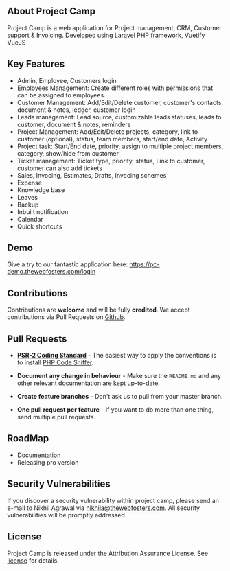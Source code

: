 ## About Project Camp

Project Camp is a web application for Project management, CRM, Customer support & Invoicing. Developed using Laravel PHP framework, Vuetify VueJS

## Key Features

- Admin, Employee, Customers login
- Employees Management: Create different roles with permissions that can be assigned to employees.
- Customer Management: Add/Edit/Delete customer, customer's contacts, document & notes, ledger, customer login
- Leads management: Lead source, customizable leads statuses, leads to customer, document & notes, reminders
- Project Management: Add/Edit/Delete projects, category, link to customer (optional), status, team members, start/end date, Activity
- Project task: Start/End date, priority, assign to multiple project members, category, show/hide from customer
- Ticket management: Ticket type, priority, status, Link to customer, customer can also add tickets
- Sales, Invocing, Estimates, Drafts, Invocing schemes
- Expense
- Knowledge base
- Leaves
- Backup
- Inbuilt notification
- Calendar
- Quick shortcuts

## Demo

Give a try to our fantastic application here: https://pc-demo.thewebfosters.com/login

## Contributions
Contributions are **welcome** and will be fully **credited**.
We accept contributions via Pull Requests on [Github](https://github.com/TheWebFosters/project-camp).

## Pull Requests

- **[PSR-2 Coding Standard](https://github.com/php-fig/fig-standards/blob/master/accepted/PSR-2-coding-style-guide.md)** - The easiest way to apply the conventions is to install [PHP Code Sniffer](http://pear.php.net/package/PHP_CodeSniffer).

- **Document any change in behaviour** - Make sure the `README.md` and any other relevant documentation are kept up-to-date.

- **Create feature branches** - Don't ask us to pull from your master branch.

- **One pull request per feature** - If you want to do more than one thing, send multiple pull requests.

## RoadMap
- Documentation
- Releasing pro version

## Security Vulnerabilities

If you discover a security vulnerability within project camp, please send an e-mail to Nikhil Agrawal via [nikhila@thewebfosters.com](mailto:nikhila@thewebfosters.com). All security vulnerabilities will be promptly addressed.

## License

Project Camp is released under the Attribution Assurance License. See [license](https://github.com/TheWebFosters/project-camp/blob/master/LICENSE) for details.
